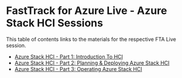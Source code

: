 # FastTrack for Azure Live - Azure Stack HCI Sessions

This table of contents links to the materials for the respective FTA Live session.

- [Azure Stack HCI - Part 1: Introduction To HCI](./1-intro/readme.md)
- [Azure Stack HCI - Part 2: Planning & Deploying Azure Stack HCI](./2-planning/readme.md)
- [Azure Stack HCI - Part 3: Operating Azure Stack HCI](./3-operating/readme.md)